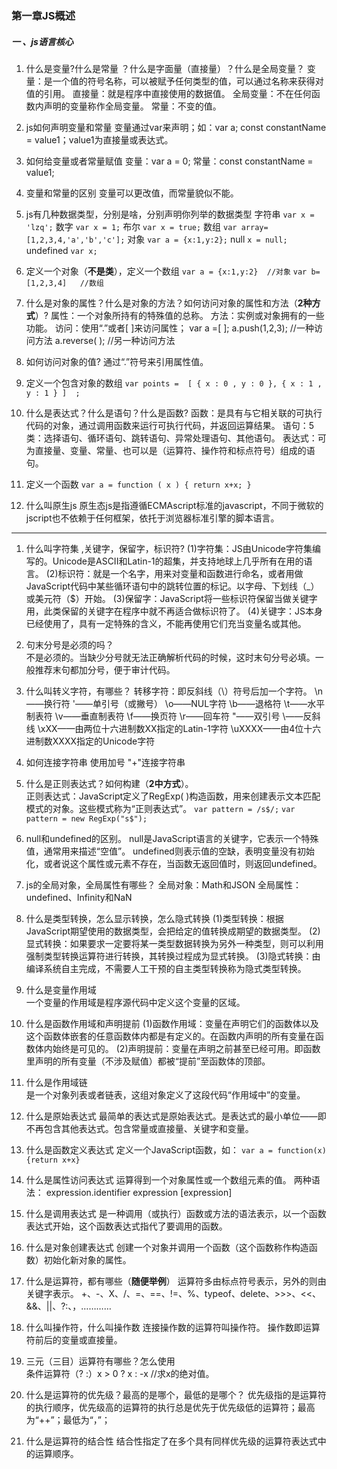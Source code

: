 ### 第一章JS概述  
##### 一 、js语言核心  
1. 什么是变量?什么是常量  ？什么是字面量（直接量）？什么是全局变量？
 变量：是一个值的符号名称，可以被赋予任何类型的值，可以通过名称来获得对值的引用。
 直接量：就是程序中直接使用的数据值。
 全局变量：不在任何函数内声明的变量称作全局变量。
 常量：不变的值。

2. js如何声明变量和常量
 变量通过var来声明；如：var a;
 const constantName = value1；value1为直接量或表达式。

3. 如何给变量或者常量赋值
 变量：var a = 0;
 常量：const constantName = value1;

4. 变量和常量的区别
	变量可以更改值，而常量貌似不能。

5. js有几种数据类型，分别是啥，分别声明你列举的数据类型
 字符串 `var x = 'lzq';`
 数字 `var x = 1;`
 布尔 `var x = true;`
 数组 `var array=[1,2,3,4,'a','b','c'];`
 对象 `var a = {x:1,y:2};`
 null `x = null;`
 undefined  `var x;`

6. 定义一个对象（**不是类**），定义一个数组
	`var a = {x:1,y:2}  //对象`
	`var b=[1,2,3,4]   //数组` 

7. 什么是对象的属性？什么是对象的方法？如何访问对象的属性和方法（**2种方式**）?
 属性：一个对象所持有的特殊值的总称。
 方法：实例或对象拥有的一些功能。
 访问：使用“.”或者[ ]来访问属性；
var a =[ ];
a.push(1,2,3); //一种访问方法
a.reverse( ); //另一种访问方法

8. 如何访问对象的值?
 通过“.”符号来引用属性值。

9. 定义一个包含对象的数组
 `var points = 
[
{ x : 0 , y : 0 },
{ x : 1 , y : 1 }
]  ;`

10. 什么是表达式？什么是语句？什么是函数?
 函数：是具有与它相关联的可执行代码的对象，通过调用函数来运行可执行代码，并返回运算结果。
 语句：5类：选择语句、循环语句、跳转语句、异常处理语句、其他语句。
 表达式：可为直接量、变量、常量、也可以是（运算符、操作符和标点符号）组成的语句。

11. 定义一个函数
 `var a = function ( x ) { return x+x; }`

12. 什么叫原生js
 原生态js是指遵循ECMAscript标准的javascript，不同于微软的jscript也不依赖于任何框架，依托于浏览器标准引擎的脚本语言。

---
1. 什么叫字符集 ,关键字，保留字，标识符?
(1)字符集：JS由Unicode字符集编写的。Unicode是ASCII和Latin-1的超集，并支持地球上几乎所有在用的语言。
(2)标识符：就是一个名字，用来对变量和函数进行命名，或者用做JavaScript代码中某些循环语句中的跳转位置的标记。以字母、下划线（_）或美元符（$）开始。
(3)保留字：JavaScript将一些标识符保留当做关键字用，此类保留的关键字在程序中就不再适合做标识符了。
(4)关键字：JS本身已经使用了，具有一定特殊的含义，不能再使用它们充当变量名或其他。
2. 句末分号是必须的吗？  
不是必须的。当缺少分号就无法正确解析代码的时候，这时末句分号必填。一般推荐末句都加分号，便于审计代码。
3. 什么叫转义字符，有哪些？ 
转移字符：即反斜线（\）符号后加一个字符。
\n——换行符 
 \'——单引号（或撇号）
 \o——NUL字符
 \b——退格符
 \t——水平制表符
 \v——垂直制表符
 \f——换页符
 \r——回车符
 \"——双引号
 \\——反斜线
 \xXX——由两位十六进制数XX指定的Latin-1字符
 \uXXXX——由4位十六进制数XXXX指定的Unicode字符
4. 如何连接字符串 
使用加号 "+"连接字符串
5. 什么是正则表达式？如何构建（**2中方式**）。  
正则表达式：JavaScript定义了RegExp( )构造函数，用来创建表示文本匹配模式的对象。这些模式称为“正则表达式”。
`var pattern = /s$/;`
`var pattern = new RegExp("s$");`
6. null和undefined的区别。
null是JavaScript语言的关键字，它表示一个特殊值，通常用来描述“空值”。
undefined则表示值的空缺，表明变量没有初始化，或者说这个属性或元素不存在，当函数无返回值时，则返回undefined。
7. js的全局对象，全局属性有哪些？
全局对象：Math和JSON
全局属性：undefined、Infinity和NaN  
8. 什么是类型转换，怎么显示转换，怎么隐式转换
(1)类型转换：根据JavaScript期望使用的数据类型，会把给定的值转换成期望的数据类型。
(2)显式转换：如果要求一定要将某一类型数据转换为另外一种类型，则可以利用强制类型转换运算符进行转换，其转换过程成为显式转换。
(3)隐式转换：由编译系统自主完成，不需要人工干预的自主类型转换称为隐式类型转换。

9. 什么是变量作用域  
一个变量的作用域是程序源代码中定义这个变量的区域。

10. 什么是函数作用域和声明提前 
(1)函数作用域：变量在声明它们的函数体以及这个函数体嵌套的任意函数体内都是有定义的。在函数内声明的所有变量在函数体内始终是可见的。
(2)声明提前：变量在声明之前甚至已经可用。即函数里声明的所有变量（不涉及赋值）都被“提前”至函数体的顶部。

11. 什么是作用域链  
是一个对象列表或者链表，这组对象定义了这段代码“作用域中”的变量。

12. 什么是原始表达式 
最简单的表达式是原始表达式。是表达式的最小单位——即不再包含其他表达式。包含常量或直接量、关键字和变量。   

13. 什么是函数定义表达式
定义一个JavaScript函数，如：
`var a = function(x){return x+x}   `

14. 什么是属性访问表达式 
运算得到一个对象属性或一个数组元素的值。
两种语法：
expression.identifier
expression [expression]

15. 什么是调用表达式
是一种调用（或执行）函数或方法的语法表示，以一个函数表达式开始，这个函数表达式指代了要调用的函数。  

16. 什么是对象创建表达式
创建一个对象并调用一个函数（这个函数称作构造函数）初始化新对象的属性。  

17. 什么是运算符，都有哪些（**随便举例**）
运算符多由标点符号表示，另外的则由关键字表示。
+、-、X、/、=、==、!=、%、typeof、delete、>>>、<<、&&、||、?:、，…………

18. 什么叫操作符，什么叫操作数 
连接操作数的运算符叫操作符。
操作数即运算符前后的变量或直接量。 

19. 三元（三目）运算符有哪些？怎么使用  
条件运算符（? :）x > 0 ? x : -x //求x的绝对值。

20. 什么是运算符的优先级？最高的是哪个，最低的是哪个？
优先级指的是运算符的执行顺序，优先级高的运算符的执行总是优先于优先级低的运算符；最高为“++”；最低为“，”；

21. 什么是运算符的结合性 
结合性指定了在多个具有同样优先级的运算符表达式中的运算顺序。 